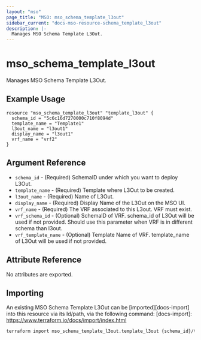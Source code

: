 ```yaml
---
layout: "mso"
page_title: "MSO: mso_schema_template_l3out"
sidebar_current: "docs-mso-resource-schema_template_l3out"
description: |-
  Manages MSO Schema Template L3Out.
---
```


# mso_schema_template_l3out #

Manages MSO Schema Template L3Out.

## Example Usage ##

```hcl
resource "mso_schema_template_l3out" "template_l3out" {
  schema_id = "5c6c16d7270000c710f8094d"
  template_name = "Template1"
  l3out_name = "l3out1"
  display_name = "l3out1"
  vrf_name = "vrf2"
}
```

## Argument Reference ##

* `schema_id` - (Required) SchemaID under which you want to deploy L3Out.
* `template_name` - (Required) Template where L3Out to be created.
* `l3out_name` - (Required) Name of L3Out.
* `display_name` - (Required) Display Name of the L3Out on the MSO UI.
* `vrf_name` - (Required) The VRF associated to this L3out. VRF must exist.
* `vrf_schema_id` - (Optional) SchemaID of VRF. schema_id of L3Out will be used if not provided. Should use this parameter when VRF is in different schema than l3out.
* `vrf_template_name` - (Optional) Template Name of VRF. template_name of L3Out will be used if not provided.

## Attribute Reference ##

No attributes are exported.

## Importing ##

An existing MSO Schema Template L3Out can be [imported][docs-import] into this resource via its Id/path, via the following command: [docs-import]: <https://www.terraform.io/docs/import/index.html>

```bash
terraform import mso_schema_template_l3out.template_l3out {schema_id}/template/{template_name}/l3out/{l3out_name}
```
